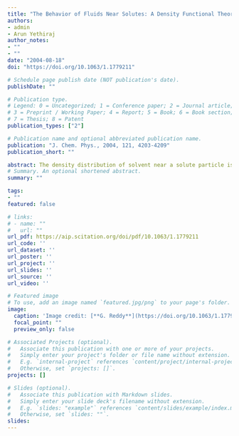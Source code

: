 ```yaml
---
title: "The Behavior of Fluids Near Solutes: A Density Functional Theory and Computer Simulation Study"
authors:
- admin
- Arun Yethiraj
author_notes:
- ""
- ""
date: "2004-08-18"
doi: "https://doi.org/10.1063/1.1779211"

# Schedule page publish date (NOT publication's date).
publishDate: ""

# Publication type.
# Legend: 0 = Uncategorized; 1 = Conference paper; 2 = Journal article;
# 3 = Preprint / Working Paper; 4 = Report; 5 = Book; 6 = Book section;
# 7 = Thesis; 8 = Patent
publication_types: ["2"]

# Publication name and optional abbreviated publication name.
publication: "J. Chem. Phys., 2004, 121, 4203-4209"
publication_short: ""

abstract: The density distribution of solvent near a solute particle is studied using density functional theory and Monte Carlo simulation. The fluid atoms interact with each other via a hard sphere plus Yukawa potential, and interact with the solute via a hard sphere potential. For small solute sizes, the solvent displays liquidlike ordering near the particle. When the solute become larger, a drying transition is observed at state points near the coexistence conditions of the solvent. These predictions are similar to those of a recent theory for the hydrophobic effect by Lum, Chandler, and Weeks [J. Phys. Chem. 103, 4570 (1999)], although a comparison with simulations shows that the theory of this work is quantitatively more accurate. The connection between density functional methods and the LCW approach is also established.
# Summary. An optional shortened abstract.
summary: ""

tags:
- ""
featured: false

# links:
# - name: ""
#   url: ""
url_pdf: https://aip.scitation.org/doi/pdf/10.1063/1.1779211
url_code: ''
url_dataset: ''
url_poster: ''
url_project: ''
url_slides: ''
url_source: ''
url_video: ''

# Featured image
# To use, add an image named `featured.jpg/png` to your page's folder. 
image:
  caption: 'Image credit: [**G. Reddy**](https://doi.org/10.1063/1.1779211)'
  focal_point: ""
  preview_only: false

# Associated Projects (optional).
#   Associate this publication with one or more of your projects.
#   Simply enter your project's folder or file name without extension.
#   E.g. `internal-project` references `content/project/internal-project/index.md`.
#   Otherwise, set `projects: []`.
projects: []

# Slides (optional).
#   Associate this publication with Markdown slides.
#   Simply enter your slide deck's filename without extension.
#   E.g. `slides: "example"` references `content/slides/example/index.md`.
#   Otherwise, set `slides: ""`.
slides:
---
```


